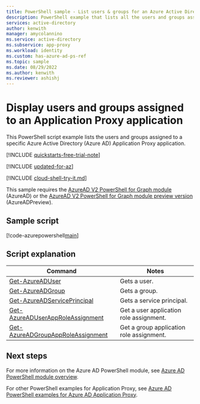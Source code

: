 ```yaml
---
title: PowerShell sample - List users & groups for an Azure Active Directory Application Proxy app
description: PowerShell example that lists all the users and groups assigned to a specific Azure Active Directory (Azure AD) Application Proxy application.
services: active-directory
author: kenwith
manager: amycolannino
ms.service: active-directory
ms.subservice: app-proxy
ms.workload: identity
ms.custom: has-azure-ad-ps-ref
ms.topic: sample
ms.date: 08/29/2022
ms.author: kenwith
ms.reviewer: ashishj
---
```


# Display users and groups assigned to an Application Proxy application

This PowerShell script example lists the users and groups assigned to a specific Azure Active Directory (Azure AD) Application Proxy application.

[!INCLUDE [quickstarts-free-trial-note](../../../../includes/quickstarts-free-trial-note.md)]

[!INCLUDE [updated-for-az](../../../../includes/updated-for-az.md)]

[!INCLUDE [cloud-shell-try-it.md](../../../../includes/cloud-shell-try-it.md)]

This sample requires the [AzureAD V2 PowerShell for Graph module](/powershell/azure/active-directory/install-adv2) (AzureAD) or the [AzureAD V2 PowerShell for Graph module preview version](/powershell/azure/active-directory/install-adv2?view=azureadps-2.0-preview&preserve-view=true) (AzureADPreview).

## Sample script

[!code-azurepowershell[main](~/powershell_scripts/application-proxy/display-users-group-of-an-app.ps1 "Display users and groups assigned to an Application Proxy application")]

## Script explanation

| Command | Notes |
|---|---|
| [Get-AzureADUser](/powershell/module/AzureAD/get-azureaduser)| Gets a user. |
| [Get-AzureADGroup](/powershell/module/AzureAD/get-azureadgroup)| Gets a group. |
| [Get-AzureADServicePrincipal](/powershell/module/azuread/get-azureadserviceprincipal) | Gets a service principal. |
| [Get-AzureADUserAppRoleAssignment](/powershell/module/AzureAD/get-azureaduserapproleassignment) | Get a user application role assignment. |
| [Get-AzureADGroupAppRoleAssignment](/powershell/module/AzureAD/get-azureadgroupapproleassignment) | Get a group application role assignment. |

## Next steps

For more information on the Azure AD PowerShell module, see [Azure AD PowerShell module overview](/powershell/azure/active-directory/overview).

For other PowerShell examples for Application Proxy, see [Azure AD PowerShell examples for Azure AD Application Proxy](../application-proxy-powershell-samples.md).
